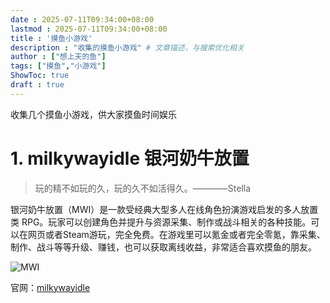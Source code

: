 ```yaml
---
date : 2025-07-11T09:34:00+08:00
lastmod : 2025-07-11T09:34:00+08:00
title : '摸鱼小游戏'
description : "收集的摸鱼小游戏" # 文章描述，与搜索优化相关
author : ["想上天的鱼"]
tags: ["摸鱼","小游戏"]
ShowToc: true
draft : true
---
```


收集几个摸鱼小游戏，供大家摸鱼时间娱乐
# 1. milkywayidle 银河奶牛放置
> 玩的精不如玩的久，玩的久不如活得久。————Stella

银河奶牛放置（MWI）是一款受经典大型多人在线角色扮演游戏启发的多人放置类 RPG。玩家可以创建角色并提升与资源采集、制作或战斗相关的各种技能。可以在网页或者Steam游玩，完全免费。在游戏里可以氪金或者完全零氪，靠采集、制作、战斗等等升级、赚钱，也可以获取离线收益，非常适合喜欢摸鱼的朋友。

![MWI](https://yhmxx-img.oss-cn-beijing.aliyuncs.com/github/202507110944914.png)

官网：[milkywayidle](https://www.milkywayidle.com/)

